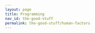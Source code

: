 ```yaml
---
layout: page
title: Programming
nav_id: the-good-stuff
permalink: the-good-stuff/human-factors
---
```

